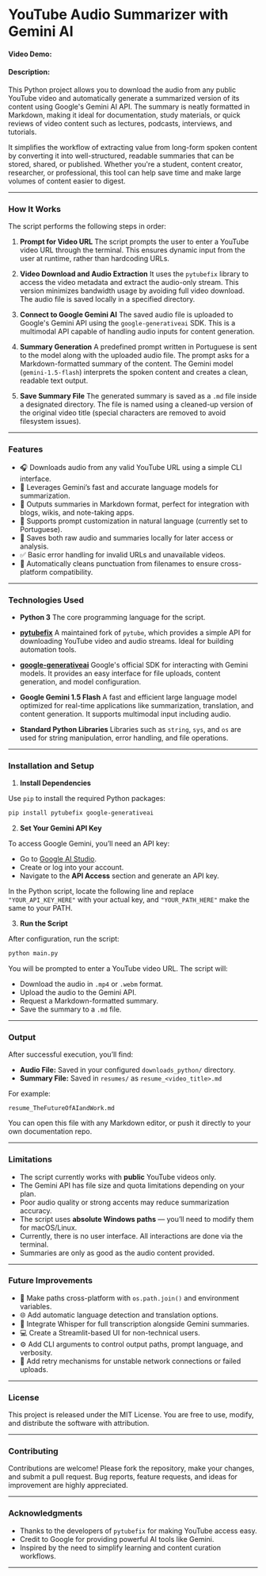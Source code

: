 
# YouTube Audio Summarizer with Gemini AI
#### Video Demo:  [<URL HERE>](https://youtu.be/UZkcMZjIE90)
#### Description:
This Python project allows you to download the audio from any public YouTube video and automatically generate a summarized version of its content using Google's Gemini AI API. The summary is neatly formatted in Markdown, making it ideal for documentation, study materials, or quick reviews of video content such as lectures, podcasts, interviews, and tutorials.

It simplifies the workflow of extracting value from long-form spoken content by converting it into well-structured, readable summaries that can be stored, shared, or published. Whether you're a student, content creator, researcher, or professional, this tool can help save time and make large volumes of content easier to digest.

---

### How It Works

The script performs the following steps in order:

1. **Prompt for Video URL**
   The script prompts the user to enter a YouTube video URL through the terminal. This ensures dynamic input from the user at runtime, rather than hardcoding URLs.

2. **Video Download and Audio Extraction**
   It uses the `pytubefix` library to access the video metadata and extract the audio-only stream. This version minimizes bandwidth usage by avoiding full video download. The audio file is saved locally in a specified directory.

3. **Connect to Google Gemini AI**
   The saved audio file is uploaded to Google's Gemini API using the `google-generativeai` SDK. This is a multimodal API capable of handling audio inputs for content generation.

4. **Summary Generation**
   A predefined prompt written in Portuguese is sent to the model along with the uploaded audio file. The prompt asks for a Markdown-formatted summary of the content. The Gemini model (`gemini-1.5-flash`) interprets the spoken content and creates a clean, readable text output.

5. **Save Summary File**
   The generated summary is saved as a `.md` file inside a designated directory. The file is named using a cleaned-up version of the original video title (special characters are removed to avoid filesystem issues).

---

### Features

- 🎧 Downloads audio from any valid YouTube URL using a simple CLI interface.
- 🧠 Leverages Gemini’s fast and accurate language models for summarization.
- 📝 Outputs summaries in Markdown format, perfect for integration with blogs, wikis, and note-taking apps.
- 💬 Supports prompt customization in natural language (currently set to Portuguese).
- 📂 Saves both raw audio and summaries locally for later access or analysis.
- ✅ Basic error handling for invalid URLs and unavailable videos.
- 🧹 Automatically cleans punctuation from filenames to ensure cross-platform compatibility.

---

### Technologies Used

- **Python 3**
  The core programming language for the script.

- **[pytubefix](https://pypi.org/project/pytubefix/)**
  A maintained fork of `pytube`, which provides a simple API for downloading YouTube video and audio streams. Ideal for building automation tools.

- **[google-generativeai](https://pypi.org/project/google-generativeai/)**
  Google's official SDK for interacting with Gemini models. It provides an easy interface for file uploads, content generation, and model configuration.

- **Google Gemini 1.5 Flash**
  A fast and efficient large language model optimized for real-time applications like summarization, translation, and content generation. It supports multimodal input including audio.

- **Standard Python Libraries**
  Libraries such as `string`, `sys`, and `os` are used for string manipulation, error handling, and file operations.

---

### Installation and Setup

1. **Install Dependencies**

Use `pip` to install the required Python packages:

```bash
pip install pytubefix google-generativeai
```

2. **Set Your Gemini API Key**

To access Google Gemini, you’ll need an API key:

- Go to [Google AI Studio](https://makersuite.google.com/app).
- Create or log into your account.
- Navigate to the **API Access** section and generate an API key.

In the Python script, locate the following line and replace `"YOUR_API_KEY_HERE"` with your actual key, and `"YOUR_PATH_HERE"` make the same to your PATH.

3. **Run the Script**

After configuration, run the script:

```bash
python main.py
```

You will be prompted to enter a YouTube video URL. The script will:

- Download the audio in `.mp4` or `.webm` format.
- Upload the audio to the Gemini API.
- Request a Markdown-formatted summary.
- Save the summary to a `.md` file.

---

### Output

After successful execution, you’ll find:

- **Audio File:** Saved in your configured `downloads_python/` directory.
- **Summary File:** Saved in `resumes/` as `resume_<video_title>.md`

For example:

```text
resume_TheFutureOfAIandWork.md
```

You can open this file with any Markdown editor, or push it directly to your own documentation repo.

---

### Limitations

- The script currently works with **public** YouTube videos only.
- The Gemini API has file size and quota limitations depending on your plan.
- Poor audio quality or strong accents may reduce summarization accuracy.
- The script uses **absolute Windows paths** — you’ll need to modify them for macOS/Linux.
- Currently, there is no user interface. All interactions are done via the terminal.
- Summaries are only as good as the audio content provided.

---

### Future Improvements

- 🔄 Make paths cross-platform with `os.path.join()` and environment variables.
- 🌐 Add automatic language detection and translation options.
- 🧠 Integrate Whisper for full transcription alongside Gemini summaries.
- 💻 Create a Streamlit-based UI for non-technical users.
- ⚙️ Add CLI arguments to control output paths, prompt language, and verbosity.
- 🔁 Add retry mechanisms for unstable network connections or failed uploads.

---

### License

This project is released under the MIT License. You are free to use, modify, and distribute the software with attribution.

---

### Contributing

Contributions are welcome! Please fork the repository, make your changes, and submit a pull request. Bug reports, feature requests, and ideas for improvement are highly appreciated.

---

### Acknowledgments

- Thanks to the developers of `pytubefix` for making YouTube access easy.
- Credit to Google for providing powerful AI tools like Gemini.
- Inspired by the need to simplify learning and content curation workflows.

---

